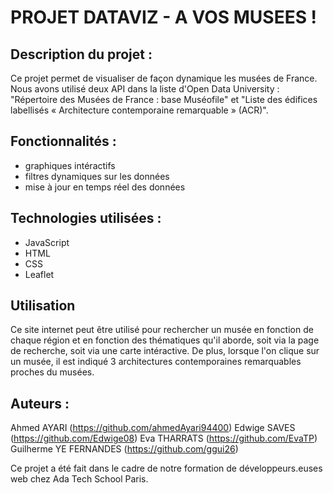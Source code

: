 # PROJET DATAVIZ - A VOS MUSEES !

## Description du projet : 

Ce projet permet de visualiser de façon dynamique les musées de France. Nous avons utilisé deux API dans la liste d'Open Data University : "Répertoire des Musées de France : base Muséofile" et "Liste des édifices labellisés « Architecture contemporaine remarquable » (ACR)".


## Fonctionnalités :

- graphiques intéractifs
- filtres dynamiques sur les données
- mise à jour en temps réel des données


## Technologies utilisées : 

- JavaScript
- HTML
- CSS
- Leaflet


## Utilisation

Ce site internet peut être utilisé pour rechercher un musée en fonction de chaque région et en fonction des thématiques qu'il aborde, soit via la page de recherche, soit via une carte intéractive.
De plus, lorsque l'on clique sur un musée, il est indiqué 3 architectures contemporaines remarquables proches du musées.


## Auteurs : 

Ahmed AYARI (https://github.com/ahmedAyari94400)
Edwige SAVES (https://github.com/Edwige08)
Eva THARRATS (https://github.com/EvaTP)
Guilherme YE FERNANDES (https://github.com/ggui26)

Ce projet a été fait dans le cadre de notre formation de développeurs.euses web chez Ada Tech School Paris.